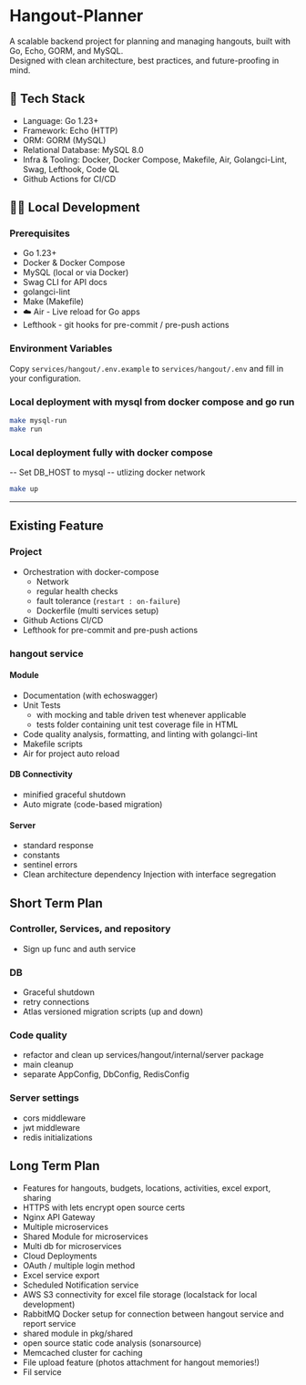 # Hangout-Planner

A scalable backend project for planning and managing hangouts, built with Go, Echo, GORM, and MySQL.  
Designed with clean architecture, best practices, and future-proofing in mind.

## 🚀 Tech Stack

- Language: Go 1.23+
- Framework: Echo (HTTP)
- ORM: GORM (MySQL)
- Relational Database: MySQL 8.0
- Infra & Tooling: Docker, Docker Compose, Makefile, Air, Golangci-Lint, Swag, Lefthook, Code QL
- Github Actions for CI/CD

## 🏃‍♂️ Local Development

### Prerequisites

- Go 1.23+
- Docker & Docker Compose
- MySQL (local or via Docker)
- Swag CLI for API docs
- golangci-lint
- Make (Makefile)
- ☁️ Air - Live reload for Go apps
- Lefthook - git hooks for pre-commit / pre-push actions

### Environment Variables

Copy `services/hangout/.env.example` to `services/hangout/.env` and fill in your configuration.

### Local deployment with mysql from docker compose and go run

```sh
make mysql-run
make run
```

### Local deployment fully with docker compose

-- Set DB_HOST to mysql -- utlizing docker network

```sh
make up
```

---

## Existing Feature

### Project

- Orchestration with docker-compose
  - Network
  - regular health checks
  - fault tolerance (`restart : on-failure`)
  - Dockerfile (multi services setup)
- Github Actions CI/CD
- Lefthook for pre-commit and pre-push actions

### hangout service

#### Module

- Documentation (with echoswagger)
- Unit Tests
  - with mocking and table driven test whenever applicable
  - tests folder containing unit test coverage file in HTML
- Code quality analysis, formatting, and linting with golangci-lint
- Makefile scripts
- Air for project auto reload

#### DB Connectivity

- minified graceful shutdown
- Auto migrate (code-based migration)

#### Server

- standard response
- constants
- sentinel errors
- Clean architecture dependency Injection with interface segregation

## Short Term Plan

### Controller, Services, and repository

- Sign up func and auth service

### DB

- Graceful shutdown
- retry connections
- Atlas versioned migration scripts (up and down)

### Code quality

- refactor and clean up services/hangout/internal/server package
- main cleanup
- separate AppConfig, DbConfig, RedisConfig

### Server settings

- cors middleware
- jwt middleware
- redis initializations

## Long Term Plan

- Features for hangouts, budgets, locations, activities, excel export, sharing
- HTTPS with lets encrypt open source certs
- Nginx API Gateway
- Multiple microservices
- Shared Module for microservices
- Multi db for microservices
- Cloud Deployments
- OAuth / multiple login method
- Excel service export
- Scheduled Notification service
- AWS S3 connectivity for excel file storage (localstack for local development)
- RabbitMQ Docker setup for connection between hangout service and report service
- shared module in pkg/shared
- open source static code analysis (sonarsource)
- Memcached cluster for caching
- File upload feature (photos attachment for hangout memories!)
- Fil service
